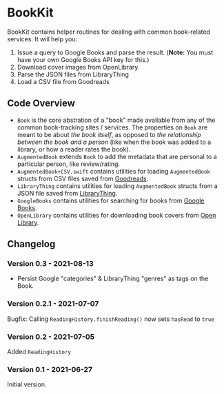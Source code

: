 # BookKit
 
BookKit contains helper routines for dealing with common book-related services. It will help you:

1. Issue a query to Google Books and parse the result. (**Note:** You must have your own Google Books API key for this.)
2. Download cover images from OpenLibrary
3. Parse the JSON files from LibraryThing
4. Load a CSV file from Goodreads

## Code Overview

* `Book` is the core abstration of a "book" made available from any of the common book-tracking sites / services. The properties on `Book` are meant to be about *the book itself*, as opposed to *the relationship between the book and a person* (like when the book was added to a library, or how a reader rates the book).
* `AugmentedBook` extends `Book` to add the metadata that are personal to a particular person, like review/rating.
* `AugmentedBook+CSV.swift` contains utilities for loading `AugmentedBook` structs from CSV files saved from [Goodreads](https://www.goodreads.com).
* `LibraryThing` contains utilities for loading `AugmentedBook` structs from a JSON file saved from [LibraryThing](https://www.librarything.com).
* `GoogleBooks` contains utilities for searching for books from [Google Books](https://books.google.com/?hl=en).
* `OpenLibrary` contains utilities for downloading book covers from [Open Library](https://openlibrary.org).

## Changelog

### Version 0.3 - 2021-08-13

* Persist Google "categories" & LibraryThing "genres" as tags on the Book.

### Version 0.2.1 - 2021-07-07

Bugfix: Calling `ReadingHistory.finishReading()` now sets `hasRead` to `true`

### Version 0.2 - 2021-07-05

Added `ReadingHistory`

### Version 0.1 - 2021-06-27

Initial version.
